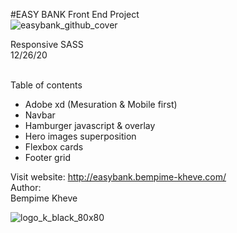 #EASY BANK  Front End Project<br>
![easybank_github_cover](https://user-images.githubusercontent.com/59140742/166146566-1ee67b48-b4e9-426f-a78c-dd9b74dd1605.png)

Responsive SASS<br>
12/26/20<br><br>

Table of contents<br>
- Adobe xd (Mesuration & Mobile first)
- Navbar 
- Hamburger javascript & overlay
- Hero images superposition
- Flexbox cards
- Footer grid

Visit website: http://easybank.bempime-kheve.com/<br>
Author:<br>
Bempime Kheve<br>

![logo_k_black_80x80](https://user-images.githubusercontent.com/59140742/166146861-790f5f8a-de21-4d69-8fa2-ef598139e320.png)

